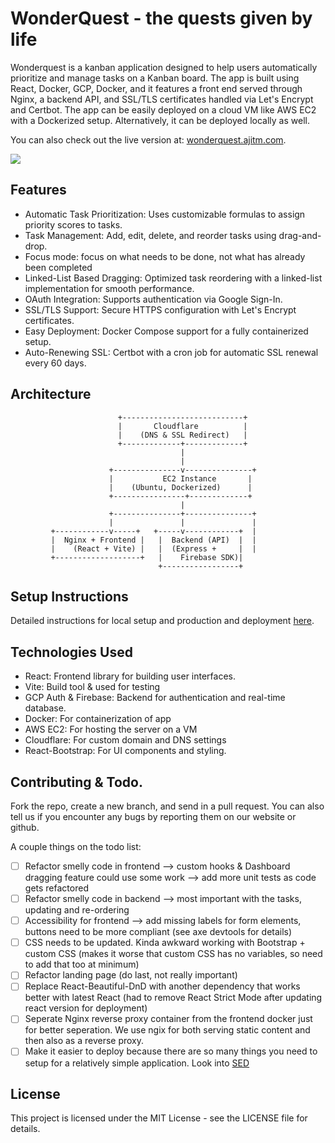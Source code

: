 # WonderQuest - the quests given by life
Wonderquest is a kanban application designed to help users automatically prioritize and manage tasks on a Kanban board. The app is built using React, Docker, GCP, Docker, and it features a front end served through Nginx, a backend API, and SSL/TLS certificates handled via Let's Encrypt and Certbot. The app can be easily deployed on a cloud VM like AWS EC2 with a Dockerized setup. Alternatively, it can be deployed locally as well. 

You can also check out the live version at: [wonderquest.ajitm.com](https://wonderquest.ajitm.com). 

![](./client/src/assets/demo/demoLight.gif)

## Features

* Automatic Task Prioritization: Uses customizable formulas to assign priority scores to tasks.
* Task Management: Add, edit, delete, and reorder tasks using drag-and-drop.
* Focus mode: focus on what needs to be done, not what has already been completed
* Linked-List Based Dragging: Optimized task reordering with a linked-list implementation for smooth performance.
* OAuth Integration: Supports authentication via Google Sign-In.
* SSL/TLS Support: Secure HTTPS configuration with Let's Encrypt certificates.
* Easy Deployment: Docker Compose support for a fully containerized setup.
* Auto-Renewing SSL: Certbot with a cron job for automatic SSL renewal every 60 days.

## Architecture
                            +---------------------------+
                            |       Cloudflare          |
                            |    (DNS & SSL Redirect)   |
                            +-------------+-------------+
                                          |
                                          |
                          +---------------v---------------+
                          |           EC2 Instance       |
                          |    (Ubuntu, Dockerized)      |
                          +----------------+-------------+
                                          |
                          +---------------+---------------+
                          |               |               |
             +------------v-----+   +-----v------------+  |
             |  Nginx + Frontend |   |  Backend (API)  |  |
             |    (React + Vite) |   |  (Express +     |  |
             +-------------------+   |    Firebase SDK)|
                                     +-----------------+

## Setup Instructions
Detailed instructions for local setup and production and deployment [here](/documentation/Setup%20Guide.md).

## Technologies Used

* React: Frontend library for building user interfaces.
* Vite: Build tool & used for testing
* GCP Auth & Firebase: Backend for authentication and real-time database.
* Docker: For containerization of app
* AWS EC2: For hosting the server on a VM
* Cloudflare: For custom domain and DNS settings
* React-Bootstrap: For UI components and styling.

## Contributing & Todo. 
Fork the repo, create a new branch, and send in a pull request. You can also tell us if you encounter any bugs by reporting them on our website or github.

A couple things on the todo list:
- [ ] Refactor smelly code in frontend --> custom hooks & Dashboard dragging feature could use some work --> add more unit tests as code gets refactored
- [ ] Refactor smelly code in backend --> most important with the tasks, updating and re-ordering
- [ ] Accessibility for frontend --> add missing labels for form elements, buttons need to be more compliant (see axe devtools for details)
- [ ] CSS needs to be updated. Kinda awkward working with Bootstrap + custom CSS (makes it worse that custom CSS has no variables, so need to add that too at minimum)
- [ ] Refactor landing page (do last, not really important)
- [ ] Replace React-Beautiful-DnD with another dependency that works better with latest React (had to remove React Strict Mode after updating react version for deployment)
- [ ] Seperate Nginx reverse proxy container from the frontend docker just for better seperation. We use ngix for both serving static content and then also as a reverse proxy.
- [ ] Make it easier to deploy because there are so many things you need to setup for a relatively simple application. Look into [SED](https://www.grymoire.com/Unix/Sed.html)

## License

This project is licensed under the MIT License - see the LICENSE file for details.
